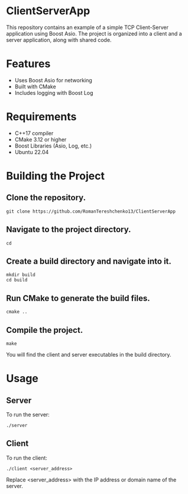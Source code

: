 # ClientServerApp

This repository contains an example of a simple TCP Client-Server application using Boost Asio. The project is organized into a client and a server application, along with shared code.

# Features

- Uses Boost Asio for networking
- Built with CMake
- Includes logging with Boost Log

# Requirements

- C++17 compiler
- CMake 3.12 or higher
- Boost Libraries (Asio, Log, etc.)
- Ubuntu 22.04

# Building the Project

## Clone the repository.

    git clone https://github.com/RomanTereshchenko13/ClientServerApp

## Navigate to the project directory.

    cd 

## Create a build directory and navigate into it.

    mkdir build
    cd build

## Run CMake to generate the build files.

    cmake ..

## Compile the project.

    make

You will find the client and server executables in the build directory.

# Usage

## Server

To run the server:

    ./server

## Client

To run the client:

    ./client <server_address>

Replace <server_address> with the IP address or domain name of the server.
